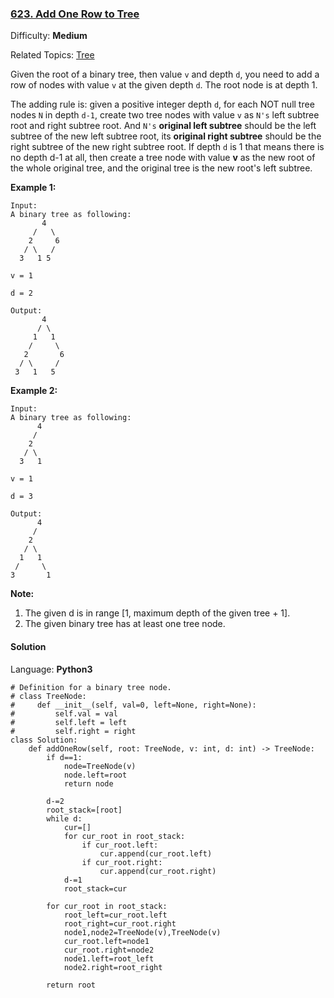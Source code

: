 ### [623\. Add One Row to Tree](https://leetcode.com/problems/add-one-row-to-tree/)

Difficulty: **Medium**  

Related Topics: [Tree](https://leetcode.com/tag/tree/)


Given the root of a binary tree, then value `v` and depth `d`, you need to add a row of nodes with value `v` at the given depth `d`. The root node is at depth 1\.

The adding rule is: given a positive integer depth `d`, for each NOT null tree nodes `N` in depth `d-1`, create two tree nodes with value `v` as `N's` left subtree root and right subtree root. And `N's` **original left subtree** should be the left subtree of the new left subtree root, its **original right subtree** should be the right subtree of the new right subtree root. If depth `d` is 1 that means there is no depth d-1 at all, then create a tree node with value **v** as the new root of the whole original tree, and the original tree is the new root's left subtree.

**Example 1:**  

```
Input: 
A binary tree as following:
       4
     /   \
    2     6
   / \   / 
  3   1 5   

v = 1

d = 2

Output: 
       4
      / \
     1   1
    /     \
   2       6
  / \     / 
 3   1   5   

```

**Example 2:**  

```
Input: 
A binary tree as following:
      4
     /   
    2    
   / \   
  3   1    

v = 1

d = 3

Output: 
      4
     /   
    2
   / \    
  1   1
 /     \  
3       1
```

**Note:**  

1.  The given d is in range [1, maximum depth of the given tree + 1].
2.  The given binary tree has at least one tree node.


#### Solution

Language: **Python3**

```python3
# Definition for a binary tree node.
# class TreeNode:
#     def __init__(self, val=0, left=None, right=None):
#         self.val = val
#         self.left = left
#         self.right = right
class Solution:
    def addOneRow(self, root: TreeNode, v: int, d: int) -> TreeNode:
        if d==1:
            node=TreeNode(v)
            node.left=root
            return node
        
        d-=2
        root_stack=[root]
        while d:
            cur=[]
            for cur_root in root_stack:
                if cur_root.left:
                    cur.append(cur_root.left)
                if cur_root.right:
                    cur.append(cur_root.right)
            d-=1
            root_stack=cur
        
        for cur_root in root_stack:
            root_left=cur_root.left
            root_right=cur_root.right
            node1,node2=TreeNode(v),TreeNode(v)
            cur_root.left=node1
            cur_root.right=node2
            node1.left=root_left
            node2.right=root_right
        
        return root
```